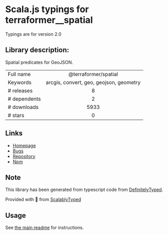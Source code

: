 
# Scala.js typings for terraformer__spatial

Typings are for version 2.0

## Library description:
Spatial predicates for GeoJSON.

|                    |                 |
| ------------------ | :-------------: |
| Full name          | @terraformer/spatial |
| Keywords           | arcgis, convert, geo, geojson, geometry |
| # releases         | 8 |
| # dependents       | 2 |
| # downloads        | 5933 |
| # stars            | 0 |

## Links
- [Homepage](https://github.com/terraformer-js/terraformer)
- [Bugs](https://github.com/terraformer-js/terraformer/issues)
- [Repository](https://github.com/terraformer-js/terraformer)
- [Npm](https://www.npmjs.com/package/%40terraformer%2Fspatial)
    


## Note
This library has been generated from typescript code from [DefinitelyTyped](https://definitelytyped.org).

Provided with :purple_heart: from [ScalablyTyped](https://github.com/oyvindberg/ScalablyTyped)

## Usage
See [the main readme](../../readme.md) for instructions.


